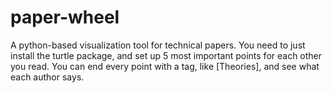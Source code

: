 # paper-wheel
A python-based visualization tool for technical papers. You need to just install the turtle package, and set up 5 most important points for each other you read. You can end every point with a tag, like [Theories], and see what each author says.
